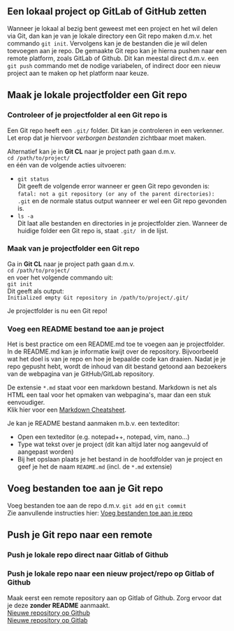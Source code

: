 ## Een lokaal project op GitLab of GitHub zetten
Wanneer je lokaal al bezig bent geweest met een project en het wil delen via Git, dan kan je van je lokale
directory een Git repo maken d.m.v. het commando `git init`. Vervolgens kan je de bestanden die je wil delen toevoegen
aan je repo. De gemaakte Git repo kan je hierna pushen naar een remote platform, zoals GitLab of Github. 
Dit kan meestal direct d.m.v. een `git push` commando met de nodige variabelen, of indirect door een nieuw project aan te
maken op het platform naar keuze.

## Maak je lokale projectfolder een Git repo


### Controleer of je projectfolder al een Git repo is  
Een Git repo heeft een `.git/` folder. Dit kan je controleren in een verkenner. 
Let erop dat je hiervoor *verborgen bestanden* zichtbaar moet maken.   

Alternatief kan je in **Git CL** naar je project path gaan d.m.v.   
`cd /path/to/project/`  
en één van de volgende acties uitvoeren:  
- `git status`   
Dit geeft de volgende error wanneer er geen Git repo gevonden is:   
  `fatal: not a git repository (or any of the parent directories): .git`
  en de normale status output wanneer er wel een Git repo gevonden is.
- `ls -a`    
Dit laat alle bestanden en directories in je projectfolder zien. Wanneer de huidige folder een Git repo is, staat 
  `.git/ ` in de lijst.
  

### Maak van je projectfolder een Git repo
Ga in **Git CL** naar je project path gaan d.m.v.   
`cd /path/to/project/`      
en voer het volgende commando uit:  
`git init`  
Dit geeft als output:  
`Initialized empty Git repository in /path/to/project/.git/`  

Je projectfolder is nu een Git repo!

### Voeg een README bestand toe aan je project
Het is best practice om een README.md toe te voegen aan je projectfolder. In de README.md kan je informatie kwijt over de repository. Bijvoorbeeld wat het doel is van je repo en hoe je bepaalde 
code kan draaien. 
Nadat je je repo gepusht hebt, wordt de inhoud van dit bestand getoond aan bezoekers van de webpagina van je GitHub/GitLab repository.   
   

De extensie `*.md` staat voor een markdown bestand. Markdown is net als HTML een taal voor het opmaken van webpagina's, 
maar dan een stuk eenvoudiger.   
Klik hier voor een [Markdown Cheatsheet](https://github.com/adam-p/markdown-here/wiki/Markdown-Cheatsheet).   

Je kan je README bestand aanmaken m.b.v. een texteditor:
- Open een texteditor (e.g. notepad++, notepad, vim, nano...)
- Type wat tekst over je project (dit kan altijd later nog aangevuld of aangepast worden)
- Bij het opslaan plaats je het bestand in de hoofdfolder van je project en geef je het de naam `README.md` 
  (incl. de `*.md` extensie)
  
## Voeg bestanden toe aan je Git repo
Voeg bestanden toe aan de repo d.m.v. `git add` en `git commit`   
Zie aanvullende instructies hier:
[Voeg bestanden toe aan je repo](./bestanden-toevoegen-aan-de-repo.md)


## Push je Git repo naar een remote

### Push je lokale repo direct naar Gitlab of Github


### Push je lokale repo naar een nieuw project/repo op Gitlab of Github

Maak eerst een remote repository aan op Gitlab of Github. Zorg ervoor dat je deze **zonder README** aanmaakt.   
[Nieuwe repository op Github](./aanmaken-nieuwe-repo-github.md)   
[Nieuwe repository op Gitlab](./aanmaken-nieuwe-repo-gitlab.md)
